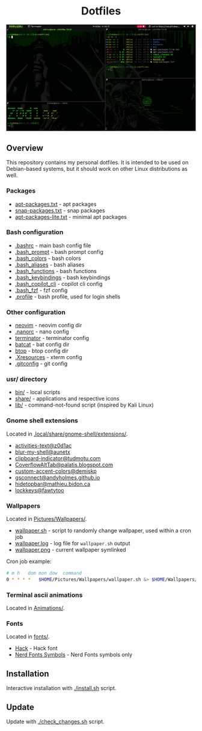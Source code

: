 <h1 align="center">Dotfiles</h1>

<div align="center">
  <img src=".github/img/overview.gif" alt="overview.gif">
</div>

## Overview

This repository contains my personal dotfiles. It is intended to be used on
Debian-based systems, but it should work on other Linux distributions as well.

### Packages

- [apt-packages.txt](apt-packages.txt) - apt packages
- [snap-packages.txt](snap-packages.txt) - snap packages
- [apt-packages-lite.txt](apt-packages-lite.txt) - minimal apt packages
<!-- TODO - [pip-packages.txt](pip-packages.txt) - pip packages -->
<!-- TODO - [npm-packages.txt](npm-packages.txt) - npm packages -->
<!-- TODO - [gem-packages.txt](gem-packages.txt) - gem packages -->
<!-- TODO - [cargo-packages.txt](cargo-packages.txt) - cargo packages -->

### Bash configuration

- [.bashrc](.bashrc) - main bash config file
- [.bash_prompt](.bash_prompt) - bash prompt config
- [.bash_colors](.bash_colors) - bash colors
- [.bash_aliases](.bash_aliases) - bash aliases
- [.bash_functions](.bash_functions) - bash functions
- [.bash_keybindings](.bash_keybindings) - bash keybindings
- [.bash_copilot_cli](.bash_copilot_cli) - copilot cli config
- [.bash_fzf](.bash_fzf) - fzf config
- [.profile](.profile) - bash profile, used for login shells

### Other configuration

- [neovim](.config/nvim/) - neovim config dir
- [.nanorc](.nanorc) - nano config
- [terminator](.config/terminator/config) - terminator config
- [batcat](.config/bat/) - bat config dir
- [btop](.config/btop/) - btop config dir
- [.Xresources](.Xresources) - xterm config
- [.gitconfig](.gitconfig) - git config

### usr/ directory

<!-- TODO add some scripts to .gitignore -->
<!-- TODO enhance usr/lib/command-not-found script -->
- [bin/](usr/local/bin/) - local scripts
- [share/](usr/share/) - applications and respective icons
- [lib/](usr/lib/) - command-not-found script (inspired by Kali Linux)

### Gnome shell extensions

Located in [.local/share/gnome-shell/extensions/]().

- [activities-text@z0d1ac](.local/share/gnome-shell/extensions/activities-text@z0d1ac)
- [blur-my-shell@aunetx](.local/share/gnome-shell/extensions/blur-my-shell@aunetx)
- [clipboard-indicator@tudmotu.com](.local/share/gnome-shell/extensions/clipboard-indicator@tudmotu.com)
- [CoverflowAltTab@palatis.blogspot.com](.local/share/gnome-shell/extensions/CoverflowAltTab@palatis.blogspot.com)
- [custom-accent-colors@demiskp](.local/share/gnome-shell/extensions/custom-accent-colors@demiskp)
- [gsconnect@andyholmes.github.io](.local/share/gnome-shell/extensions/gsconnect@andyholmes.github.io)
- [hidetopbar@mathieu.bidon.ca](.local/share/gnome-shell/extensions/hidetopbar@mathieu.bidon.ca)
- [lockkeys@fawtytoo](.local/share/gnome-shell/extensions/lockkeys@fawtytoo)

### Wallpapers

Located in [Pictures/Wallpapers/]().

- [wallpaper.sh](Pictures/Wallpapers/wallpaper.sh) - script to randomly change wallpaper, used within a cron job
- [wallpaper.log](Pictures/Wallpapers/wallpaper.log) - log file for `wallpaper.sh` output
- [wallpaper.png](Pictures/Wallpapers/wallpaper.png) - current wallpaper symlinked

Cron job example:

```bash
# m h   dom mon dow  command
0 * * * *   $HOME/Pictures/Wallpapers/wallpaper.sh &> $HOME/Wallpapers/wallpaper.log
```

### Terminal ascii animations

Located in [Animations/](Animations/).

### Fonts

Located in [fonts/](fonts/).

- [Hack](fonts/Hack.zip) - Hack font
- [Nerd Fonts Symbols](fonts/NerdFontsSymbolsOnly.zip) - Nerd Fonts symbols only

## Installation

Interactive installation with [./install.sh](./install.sh) script.

## Update

Update with [./check_changes.sh](./check_changes.sh) script.
